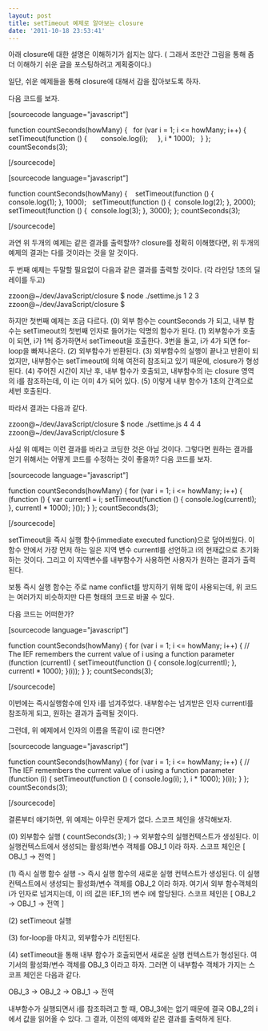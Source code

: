 ```yaml
---
layout: post
title: setTimeout 예제로 알아보는 closure
date: '2011-10-18 23:53:41'
---
```


아래 closure에 대한 설명은 이해하기가 쉽지는 않다.
( 그래서 조만간 그림을 통해 좀더 이해하기 쉬운 글을 포스팅하려고 계획중이다.)

일단, 쉬운 예제들을 통해 closure에 대해서 감을 잡아보도록 하자.

다음 코드를 보자.

[sourcecode language="javascript"]

function countSeconds(howMany) {
  for (var i = 1; i &lt;= howMany; i++) {
    setTimeout(function () {
      console.log(i);
    }, i * 1000);
  }
};
countSeconds(3);

[/sourcecode]


[sourcecode language="javascript"]

function countSeconds(howMany) {  
  setTimeout(function () {  console.log(1);  }, 1000);
  setTimeout(function () {  console.log(2);  }, 2000);
  setTimeout(function () {  console.log(3);  }, 3000);
};
countSeconds(3);

[/sourcecode]


과연 위 두개의 예제는 같은 결과를 출력할까? closure를 정확히 이해했다면, 위 두개의 예제의 결과는 다를 것이라는 것을 알 것이다.

두 번째 예제는 두말할 필요없이 다음과 같은 결과를 출력할 것이다. (각 라인당 1초의 딜레이를 두고)

zzoon@~/dev/JavaScript/closure $ node ./settime.js 
1
2
3
zzoon@~/dev/JavaScript/closure $

하지만 첫번째 예제는 조금 다르다.
(0) 외부 함수는 countSeconds 가 되고, 내부 함수는 setTimeout의 첫번째 인자로 들어가는 익명의 함수가 된다.
(1) 외부함수가 호출이 되면, i가 1씩 증가하면서 setTimeout을 호출한다. 3번을 돌고, i가 4가 되면 for-loop을 빠져나온다.
(2) 외부함수가 반환된다.
(3) 외부함수의 실행이 끝나고 반환이 되었지만, 내부함수는 setTimeout에 의해 여전히 참조되고 있기 때문에, closure가 형성된다.
(4) 주어진 시간이 지난 후, 내부 함수가 호출되고, 내부함수의 i는 closure 영역의 i를 참조하는데, 이 i는 이미 4가 되어 있다.
(5) 이렇게 내부 함수가 1초의 간격으로 세번 호출된다.

따라서 결과는 다음과 같다.

zzoon@~/dev/JavaScript/closure $ node ./settime.js 
4
4
4
zzoon@~/dev/JavaScript/closure $


사실 위 예제는 이런 결과를 바라고 코딩한 것은 아닐 것이다. 그렇다면 원하는 결과를 얻기 위해서는 어떻게 코드를 수정하는 것이 좋을까? 다음 코드를 보자.

[sourcecode language="javascript"]

function countSeconds(howMany) {
  for (var i = 1; i &lt;= howMany; i++) {
    (function () {
      var currentI = i;
      setTimeout(function () {
        console.log(currentI);
      }, currentI * 1000);
    }());
  }
};
countSeconds(3);

[/sourcecode]

setTimeout을 즉시 실행 함수(immediate executed function)으로 덮어씌웠다. 
이 함수 안에서 가장 먼저 하는 일은 지역 변수 currentI를 선언하고 i의 현재값으로 초기화하는 것이다.
그리고 이 지역변수를 내부함수가 사용하면 사용자가 원하는 결과가 출력된다.

보통 즉시 실행 함수는 주로 name conflict를 방지하기 위해 많이 사용되는데, 위 코드는 여러가지 비슷하지만 다른 형태의 코드로 바꿀 수 있다.

다음 코드는 어떠한가?

[sourcecode language="javascript"]

function countSeconds(howMany) {
  for (var i = 1; i &lt;= howMany; i++) {
    // The IEF remembers the current value of i using a function parameter
    (function (currentI) {
      setTimeout(function () {
        console.log(currentI);
      }, currentI * 1000);
    }(i));
  }
};
countSeconds(3);

[/sourcecode]

이번에는 즉시실행함수에 인자 i를 넘겨주었다. 내부함수는 넘겨받은 인자 currentI를 참조하게 되고,  원하는 결과가 출력될 것이다.

그런데, 위 예제에서 인자의 이름을 똑같이 i로 한다면?

[sourcecode language="javascript"]

function countSeconds(howMany) {
  for (var i = 1; i &lt;= howMany; i++) {
    // The IEF remembers the current value of i using a function parameter
    (function (i) {
      setTimeout(function () {
        console.log(i);
      }, i * 1000);
    }(i));
  }
};
countSeconds(3);

[/sourcecode]

결론부터 얘기하면, 위 예제는 아무런 문제가 없다.
스코프 체인을 생각해보자.

(0) 외부함수 실행 ( countSeconds(3); )
 -&gt; 외부함수의 실행컨텍스트가 생성된다.  이 실행컨텍스트에서 생성되는 활성화/변수 객체를 OBJ_1 이라 하자. 
     스코프 체인은 [ OBJ_1 -&gt; 전역 ]
 
(1) 즉시 실행 함수 실행 
 -&gt; 즉시 실행 함수의 새로운 실행 컨텍스트가 생성된다. 이 실행 컨텍스트에서 생성되는 활성화/변수 객체를 OBJ_2 이라 하자.
      여기서 외부 함수객체의 i가 인자로 넘겨지는데, 이 i의 값은 IEF_1의 변수 i에 할당된다.
      스코프 체인은 [ OBJ_2 -&gt; OBJ_1 -&gt; 전역 ]
 
(2) setTimeout 실행

(3) for-loop을 마치고, 외부함수가 리턴된다.

(4) setTimeout을 통해 내부 함수가 호출되면서 새로운 실행 컨텍스트가 형성된다. 여기서의 활성화/변수 객체를 OBJ_3 이라고 하자. 그러면 이 내부함수 객체가 가지는 스코프 체인은 다음과 같다.

OBJ_3 -&gt; OBJ_2 -&gt; OBJ_1 -&gt; 전역

내부함수가 실행되면서 i를 참조하려고 할 때, OBJ_3에는 없기 때문에 결국 OBJ_2의 i에서 값을 읽어올 수 있다.
그 결과, 이전의 예제와 같은 결과를 출력하게 된다.





